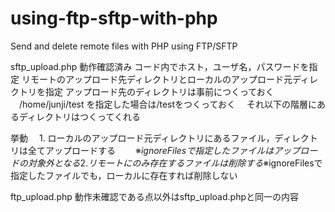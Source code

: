 # using-ftp-sftp-with-php
Send and delete remote files with PHP using FTP/SFTP

sftp_upload.php
動作確認済み
コード内でホスト，ユーザ名，パスワードを指定
リモートのアップロード先ディレクトリとローカルのアップロード元ディレクトリを指定
アップロード先のディレクトリは事前につくっておく
　/home/junji/test を指定した場合は/testをつくっておく
　それ以下の階層にあるディレクトリはつくってくれる

挙動
　1. ローカルのアップロード元ディレクトリにあるファイル，ディレクトリは全てアップロードする
　　※$ignoreFilesで指定したファイルはアップロードの対象外となる
　2. リモートにのみ存在するファイルは削除する
　　※$ignoreFilesで指定したファイルでも，ローカルに存在すれば削除しない

ftp_upload.php
動作未確認である点以外はsftp_upload.phpと同一の内容
